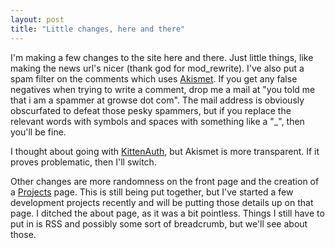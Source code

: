 ```yaml
---
layout: post
title: "Little changes, here and there"
---
```

I'm making a few changes to the site here and there. Just little things, like
making the news url's nicer (thank god for mod_rewrite). I've also put a spam
filter on the comments which uses [Akismet][1]. If you get any false negatives
when trying to write a comment, drop me a mail at "you told me that i am a
spammer at growse dot com". The mail address is obviously obscurfated to
defeat those pesky spammers, but if you replace the relevant words with
symbols and spaces with something like a "_", then you'll be fine.

I thought about going with [KittenAuth][2], but Akismet is more transparent.
If it proves problematic, then I'll switch.

Other changes are more randomness on the front page and the creation of a
[Projects][3] page. This is still being put together, but I've started a few
development projects recently and will be putting those details up on that
page. I ditched the about page, as it was a bit pointless. Things I still have
to put in is RSS and possibly some sort of breadcrumb, but we'll see about
those.

   [1]: http://akismet.com/

   [2]: http://www.kittenauth.com/

   [3]: /projects/

